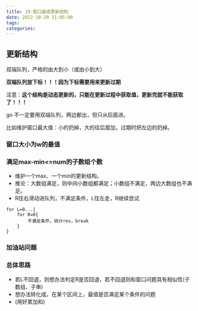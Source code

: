 ```yaml
---
title: 19-窗口最值更新结构
date: 2022-10-20 21:05:00
tags:
categories:
---
```


## 更新结构


双端队列，严格的由大到小（或由小到大）

**双端队列放下标！！！因为下标需要用来更新过期**

注意：**这个结构是动态更新的，只能在更新过程中获取值，更新完就不能获取了！！！**

go 不一定要用双端队列，两边都出，但只从后面进。

比如维护窗口最大值：小的扔掉，大的往后面加，过期时把左边的扔掉。

### 窗口大小为w的最值

### 满足max-min<=num的子数组个数

- 维护一个max、一个min的更新结构。
- 推论：大数组满足，则中间小数组都满足；小数组不满足，两边大数组也不满足。
- R往右滑动进队列，不满足条件，L往左走，R继续尝试

```
for L=0...{
    for R=0{
        不满足条件，统计res，break
    }
}
```

### 加油站问题

### 总体思路
- 若L不回退，则想办法判定R是否回退，若不回退则和窗口问题具有相似性(子数组、子串)
- 想办法转化成，在某个区间上，最值是否满足某个条件的问题
- (用好累加和)